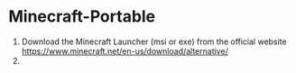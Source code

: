 # Minecraft-Portable
1. Download the Minecraft Launcher (msi or exe) from the official website https://www.minecraft.net/en-us/download/alternative/
2. 
